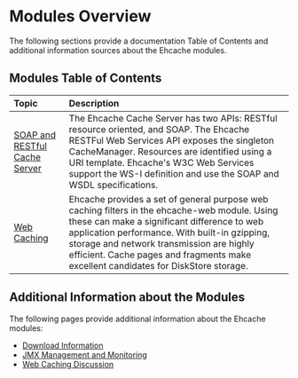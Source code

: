 ---
---

# Modules Overview

The following sections provide a documentation Table of Contents and additional information sources about the Ehcache modules.

## Modules Table of Contents

| Topic | Description |
|:-------|:------------|
|[SOAP and RESTful Cache Server](/documentation/2.6/modules/cache-server)|The Ehcache Cache Server has two APIs: RESTful resource oriented, and SOAP. The Ehcache RESTFul Web Services API exposes the singleton CacheManager. Resources are identified using a URI template. Ehcache's W3C Web Services support the  WS-I definition and use the SOAP and WSDL specifications.|
|[Web Caching](/documentation/2.6/modules/web-caching)|Ehcache provides a set of general purpose web caching filters in the ehcache-web module. Using these can make a significant difference to web application performance. With built-in gzipping, storage and network transmission are highly efficient. Cache pages and fragments make excellent candidates for DiskStore storage.|


## Additional Information about the Modules
The following pages provide additional information about the Ehcache modules:

* [Download Information](/documentation/2.6/get-started/getting-started#restful-and-soap-caching-with-the-cache-server)
* [JMX Management and Monitoring](/documentation/2.6/operations/jmx)
* [Web Caching Discussion](/documentation/2.6/recipes/pagecaching)
